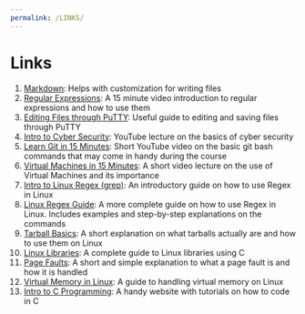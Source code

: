 ```yaml
---
permalink: /LINKS/
---
```


# Links

1. [Markdown](https://github.com/adam-p/markdown-here/wiki/Markdown-Cheatsheet): Helps with customization for writing files
2. [Regular Expressions](https://www.youtube.com/watch?v=bgBWp9EIlMM): A 15 minute video introduction to regular expressions and how to use them
3. [Editing Files through PuTTY](https://blog.redserverhost.com/how-to-edit-and-save-a-file-with-putty-easy-guide%E2%98%91%EF%B8%8F/): Useful guide to editing and saving files through PuTTY
4. [Intro to Cyber Security](https://www.youtube.com/watch?v=rcDO8km6R6c): YouTube lecture on the basics of cyber security
5. [Learn Git in 15 Minutes](https://www.youtube.com/watch?v=USjZcfj8yxE): Short YouTube video on the basic git bash commands that may come in handy during the course
6. [Virtual Machines in 15 Minutes](https://www.youtube.com/watch?v=mQP0wqNT_DI): A short video lecture on the use of Virtual Machines and its importance
7. [Intro to Linux Regex (grep)](https://www.guru99.com/linux-regular-expressions.html): An introductory guide on how to use Regex in Linux
8. [Linux Regex Guide](https://www.cyberciti.biz/faq/grep-regular-expressions/): A more complete guide on how to use Regex in Linux. Includes examples and step-by-step explanations on the commands
9. [Tarball Basics](https://www.networkworld.com/article/3328840/working-with-tarballs-on-linux.html): A short explanation on what tarballs actually are and how to use them on Linux
10. [Linux Libraries](https://opensource.com/article/21/2/linux-software-libraries): A complete guide to Linux libraries using C
11. [Page Faults](https://www.geeksforgeeks.org/page-fault-handling-in-operating-system/): A short and simple explanation to what a page fault is and how it is handled
12. [Virtual Memory in Linux](https://www.makeuseof.com/virtual-memory-on-linux/): A guide to handling virtual memory on Linux
13. [Intro to C Programming](https://www.cprogramming.com/tutorial/c/lesson1.html): A handy website with tutorials on how to code in C
